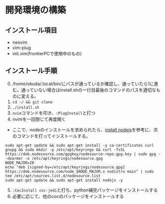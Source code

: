 # 開発環境の構築
## インストール項目
- neovim
- vim-plug
- init.vim(frontierPCで使用中のもの)
## インストール手順
0. /home/okuda/.local/bin/にパスが通っているか確認し、通っていたら1に進む。通っていない場合はinstall.shの一行目最後のコマンドのパスを適切なものに変える。
1. `cd ~/ && git clone `
2. `./install.sh`
3. `nvim`コマンドを叩き、`:PlugInstall`と打つ
4. nvimを一回閉じて再度開く
  - ここで、nodeのインストールを求められたら、[install nodejs](https://github.com/nodesource/distributions#installation-instructions)を参考に、次のコマンドを打ってインストールする。
```
sudo apt-get update && sudo apt-get install -y ca-certificates curl gnupg && sudo mkdir -p /etc/apt/keyrings && curl -fsSL https://deb.nodesource.com/gpgkey/nodesource-repo.gpg.key | sudo gpg --dearmor -o /etc/apt/keyrings/nodesource.gpg
NODE_MAJOR=20
echo "deb [signed-by=/etc/apt/keyrings/nodesource.gpg] https://deb.nodesource.com/node_$NODE_MAJOR.x nodistro main" | sudo tee /etc/apt/sources.list.d/nodesource.list
sudo apt-get update && sudo apt-get install nodejs -y
```
5. `:CocInstall coc-jedi`と打ち、python補完パッケージをインストールする
6. 必要に応じて、他のcocのパッケージをインストールする
